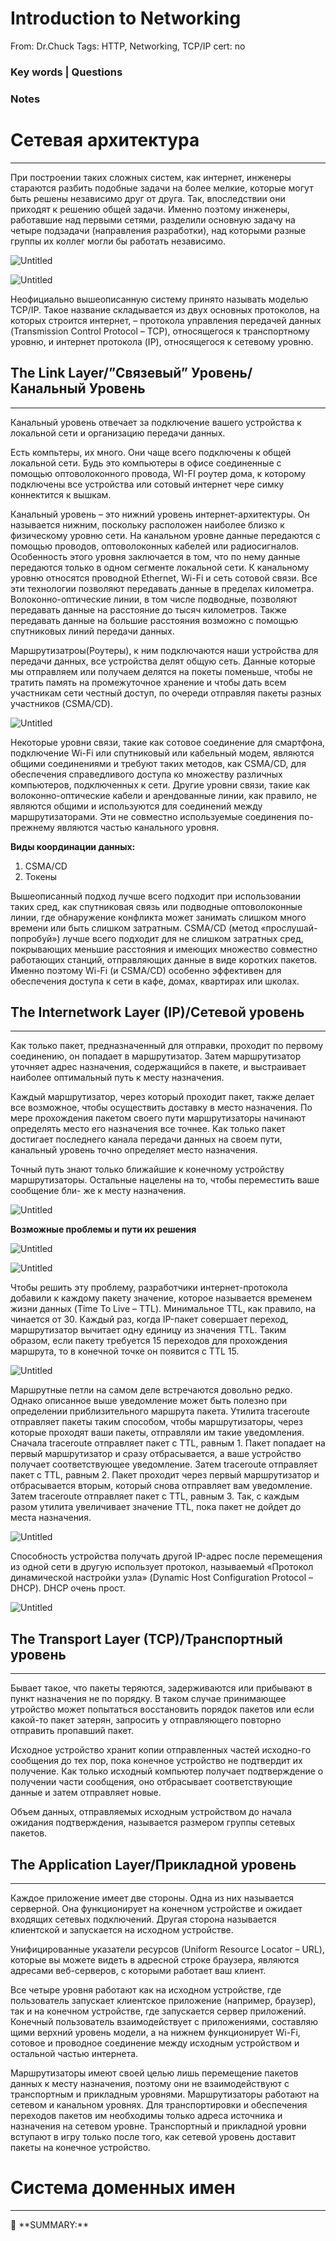 # Introduction to Networking

From: Dr.Chuck
Tags: HTTP, Networking, TCP/IP
cert: no

### Key words | Questions

### Notes

# Сетевая архитектура

---

При построении таких сложных систем, как интернет, инженеры стараются разбить подобные задачи на более мелкие, которые могут быть решены независимо друг от друга. Так, впоследствии они приходят к решению общей задачи. Именно поэтому инженеры, работавшие над первыми сетями, разделили основную задачу на четыре подзадачи (направления разработки), над которыми разные группы их коллег могли бы работать независимо.

![Untitled](Introducti%20e4df5/Untitled.png)

![Untitled](Introducti%20e4df5/Untitled%201.png)

Неофициально вышеописанную систему принято называть моделью TCP/IP. Такое название складывается из двух основных протоколов, на которых строится интернет, – протокола управления передачей данных (Transmission Control Protocol – TCP), относящегося к транспортному уровню, и интернет протокола (IP), относящегося к сетевому уровню.

## The Link Layer/”Связевый” Уровень/Канальный Уровень

---

Канальный уровень отвечает за подключение вашего устройства к локальной сети и организацию передачи данных.

Есть компьтеры, их много. Они чаще всего подключены к общей локальной сети. Будь это компьютеры в офисе соединенные с помощью оптоволоконного провода, WI-FI роутер дома, к которому подключены все устройства или сотовый интернет чере симку коннектится к вышкам.

Канальный уровень – это нижний уровень интернет-архитектуры. Он называется нижним, поскольку расположен наиболее близко к физическому уровню сети. На канальном уровне данные передаются с помощью проводов, оптоволоконных кабелей или радиосигналов. Особенность этого уровня заключается в том, что по нему данные передаются только в одном сегменте локальной сети. К канальному уровню относятся проводной Ethernet, Wi-Fi и сеть сотовой связи. Все эти технологии позволяют передавать данные в пределах километра. Волоконно-оптические линии, в том числе подводные, позволяют передавать данные на расстояние до тысяч километров. Также передавать данные на большие расстояния возможно с помощью спутниковых линий передачи данных.

Маршрутизатроы(Роутеры), к ним подключаются наши устройства для передачи данных, все устройства делят общую сеть. Данные которые мы отправляем или получаем делятся на покеты поменьше, чтобы не тратить память на промежуточное хранение и чтобы дать всем участникам сети честный доступ, по очереди отправляя пакеты разных участников (CSMA/CD).

![Untitled](Introducti%20e4df5/Untitled%202.png)

Некоторые уровни связи, такие как сотовое соединение для смартфона, подключение Wi-Fi или спутниковый или кабельный модем, являются общими соединениями и требуют таких методов, как CSMA/CD, для обеспечения справедливого доступа ко множеству различных компьютеров, подключенных к сети. Другие уровни связи, такие как волоконно-оптические кабели и арендованные линии, как правило, не являются общими и используются для соединений между маршрутизаторами. Эти не совместно используемые соединения по-прежнему являются частью канального уровня.

**Виды координации данных:**

1. CSMA/CD
2. Токены

Вышеописанный подход лучше всего подходит при использовании таких сред, как спутниковая связь или подводные оптоволоконные линии, где обнаружение конфликта может занимать слишком много
времени или быть слишком затратным. CSMA/CD (метод «прослушай-попробуй») лучше всего подходит для не слишком затратных сред, покрывающих меньшие расстояния и имеющих множество сов­местно работающих станций, отправляющих данные в виде коротких пакетов. Именно поэтому Wi-Fi (и CSMA/CD) особенно эффективен для обеспечения доступа к сети в кафе, домах, квартирах или школах.

## The Internetwork Layer (IP)/Сетевой уровень

---

Как только пакет, предназначенный для отправки, проходит по первому соединению, он попадает в маршрутизатор. Затем маршрутизатор уточняет адрес назначения, содержащийся в пакете, и выстраивает наиболее оптимальный путь к месту назначения.

Каждый маршрутизатор, через который проходит пакет, также делает все возможное, чтобы осуществить доставку в место назначения. По мере прохождения пакетом своего пути маршрутизаторы начинают определять место его назначения все точнее. Как только пакет достигает последнего канала передачи данных на своем пути, канальный уровень точно определяет место назначения.

Точный путь знают только ближайшие к конечному устройству маршрутизаторы.
Остальные нацелены на то, чтобы переместить ваше сообщение бли-
же к месту назначения.

![Untitled](Introducti%20e4df5/Untitled%203.png)

**Возможные проблемы и пути их решения**

![Untitled](Introducti%20e4df5/Untitled%204.png)

![Untitled](Introducti%20e4df5/Untitled%205.png)

Чтобы решить эту проблему, разработчики интернет-протокола добавили к каждому пакету значение, которое называется временем жизни данных (Time To Live – TTL). Минимальное TTL, как правило, на
чинается от 30. Каждый раз, когда IP-пакет совершает переход, маршрутизатор вычитает одну единицу из значения TTL. Таким образом, если пакету требуется 15 переходов для прохождения маршрута, то в конечной точке он появится с TTL 15.

![Untitled](Introducti%20e4df5/Untitled%206.png)

Маршрутные петли на самом деле встречаются довольно редко. Однако описанное выше уведомление может быть полезно при определении приблизительного маршрута пакета. Утилита traceroute
отправляет пакеты таким способом, чтобы маршрутизаторы, через которые проходят ваши пакеты, отправляли им такие уведомления. Сначала traceroute отправляет пакет с TTL, равным 1. Пакет попадает на первый маршрутизатор и сразу отбрасывается, а ваше устройство получает соответствующее уведомление. Затем traceroute отправляет пакет с TTL, равным 2. Пакет проходит через первый маршрутизатор и отбрасывается вторым, который снова отправляет вам уведомление. Затем traceroute отправляет пакет с TTL, равным 3. Так, с каждым разом утилита увеличивает значение TTL, пока пакет не дойдет до места назначения.

![Untitled](Introducti%20e4df5/Untitled%207.png)

Способность устройства получать другой IP-адрес после перемещения из одной сети в другую использует протокол, называемый «Прото­кол динамической настройки узла» (Dynamic Host Configuration Protocol – DHCP). DHCP очень прост.

![Untitled](Introducti%20e4df5/Untitled%208.png)

## The Transport Layer (TCP)/Транспортный уровень

---

Бывает такое, что пакеты теряются, задерживаются или прибывают в пункт назначения не по порядку. В таком случае принимающее утройство может попытаться восстановить порядок пакетов или если какой-то пакет затерян, запросить у отправляющего повторно отправить пропавший пакет.

Исходное устройство хранит копии отправленных частей исходно-го сообщения до тех пор, пока конечное устройство не подтвердит их получение. Как только исходный компьютер получает подтверждение о получении части сообщения, оно отбрасывает соответствующие данные и затем отправляет новые.

Объем данных, отправляемых исходным устройством до начала ожидания подтверждения, называется размером группы сетевых пакетов.

## The Application Layer/Прикладной уровень

---

Каждое приложение имеет две стороны. Одна из них называется серверной. Она функционирует на конечном устройстве и ожидает входящих сетевых подключений. Другая сторона называется клиентской и запускается на исходном устройстве.

Унифицированные указатели ресурсов (Uniform Resource Locator – URL), которые вы можете видеть в адресной строке браузера, являются адресами веб-серверов, с которыми работает ваш клиент.

Все четыре уровня работают как на исходном устройстве, где пользователь запускает клиентское приложение (например, браузер), так и на конечном устройстве, где запускается сервер приложений. Конечный пользователь взаимодействует с приложениями, составляю щими верхний уровень модели, а на нижнем функционирует Wi-Fi, сотовое и проводное соединение между исходным устройством и остальной частью интернета. 

Маршрутизаторы имеют своей целью лишь перемещение пакетов данных к месту назначения, поэтому они не взаимодействуют с транспортным и прикладным уровнями. Маршрутизаторы работают на сетевом и канальном уровнях. Для транспортировки и обеспечения переходов пакетов им необходимы только адреса источника и назначения на сетевом уровне. Транспортный и прикладной уровни вступают в игру только после того, как сетевой уровень доставит пакеты на конечное устройство.

# Система доменных имен

---

<aside>
📌 **SUMMARY:**

</aside>